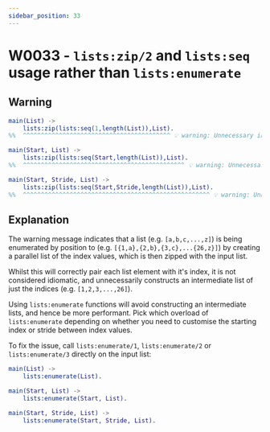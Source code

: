 ```yaml
---
sidebar_position: 33
---
```


# W0033 - `lists:zip/2` and `lists:seq` usage rather than `lists:enumerate`

## Warning

```erlang
main(List) ->
    lists:zip(lists:seq(1,length(List)),List).
%%  ^^^^^^^^^^^^^^^^^^^^^^^^^^^^^^^^^^^^^^^^^ 💡 warning: Unnecessary intermediate list allocated.
```

```erlang
main(Start, List) ->
    lists:zip(lists:seq(Start,length(List)),List).
%%  ^^^^^^^^^^^^^^^^^^^^^^^^^^^^^^^^^^^^^^^^^^^^^ 💡 warning: Unnecessary intermediate list allocated.
```

```erlang
main(Start, Stride, List) ->
    lists:zip(lists:seq(Start,Stride,length(List)),List).
%%  ^^^^^^^^^^^^^^^^^^^^^^^^^^^^^^^^^^^^^^^^^^^^^^^^^^^^ 💡 warning: Unnecessary intermediate list allocated.
```

## Explanation

The warning message indicates that a list (e.g. `[a,b,c,...,z]`) is being
enumerated by position to (e.g. `[{1,a},{2,b},{3,c},...{26,z}]`)
by creating a parallel list of the index values, which is then zipped with
the input list.

Whilst this will correctly pair each list element with it's index, it is not
considered idiomatic, and unnecessarily constructs an intermediate list of just
the indices (e.g. `[1,2,3,...,26]`).

Using `lists:enumerate` functions will avoid
constructing an intermediate lists, and hence be more performant. Pick which
overload of `lists:enumerate` depending on whether you need to customise the
starting index or stride between index values.

To fix the issue, call `lists:enumerate/1`, `lists:enumerate/2` or `lists:enumerate/3` directly on
the input list:

```erlang
main(List) ->
    lists:enumerate(List).
```

```erlang
main(Start, List) ->
    lists:enumerate(Start, List).
```

```erlang
main(Start, Stride, List) ->
    lists:enumerate(Start, Stride, List).
```
